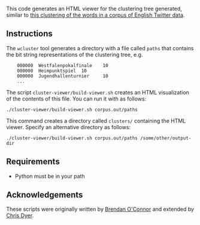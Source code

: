 This code generates an HTML viewer for the clustering tree generated, similar to [this clustering of the words in a corpus of English Twitter data](http://www.ark.cs.cmu.edu/TweetNLP/cluster_viewer.html).

## Instructions

The `wcluster` tool generates a directory with a file called `paths` that contains the bit string representations of the clustering tree, e.g.

        000000  Westfalenpokalfinale    10
        000000  Heimpunktspiel  10
        000000  Jugendhallenturnier     10
        ...

The script `cluster-viewer/build-viewer.sh` creates an HTML visualization of the contents of this file. You can run it with as follows:

	./cluster-viewer/build-viewer.sh corpus.out/paths

This command creates a directory called `clusters/` containing the HTML viewer. Specify an alternative directory as follows:

	./cluster-viewer/build-viewer.sh corpus.out/paths /some/other/output-dir

## Requirements

 * Python must be in your path

## Acknowledgements

These scripts were originally written by [Brendan O'Connor](http://brenocon.com/) and extended by [Chris Dyer](http://www.cs.cmu.edu/~cdyer/).
